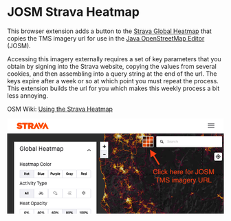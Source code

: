 # JOSM Strava Heatmap

This browser extension adds a button to the [Strava Global Heatmap][1] that
copies the TMS imagery url for use in the [Java OpenStreetMap Editor][2] (JOSM).

Accessing this imagery externally requires a set of key parameters that you obtain
by signing into the Strava website, copying the values from several cookies, and
then assembling into a query string at the end of the url.  The keys expire after a
week or so at which point you must repeat the process.  This extension builds the
url for you which makes this weekly process a bit less annoying.  

OSM Wiki: [Using the Strava Heatmap][3]

[1]: https://www.strava.com/heatmap
[2]: https://josm.openstreetmap.de/
[3]: https://wiki.openstreetmap.org/wiki/Strava

![Screenshot of Strava Heatmap with button added](screenshot.png)

